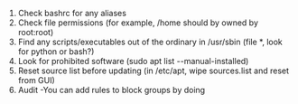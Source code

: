 1. Check bashrc for any aliases
2. Check file permissions (for example, /home should by owned by root:root)
3. Find any scripts/executables out of the ordinary in /usr/sbin (file *, look for python or bash?)
4. Look for prohibited software (sudo apt list --manual-installed)
5. Reset source list before updating (in /etc/apt, wipe sources.list and reset from GUI)
6. Audit
  -You can add rules to block groups by doing 

